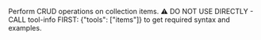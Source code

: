 Perform CRUD operations on collection items. ⚠️ DO NOT USE DIRECTLY - CALL tool-info FIRST: {"tools": ["items"]} to get required syntax and examples.